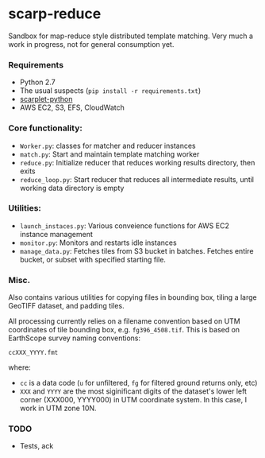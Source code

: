 # scarp-reduce
Sandbox for map-reduce style distributed template matching. Very much a work in progress, not for general consumption yet.

### Requirements
- Python 2.7
- The usual suspects (`pip install -r requirements.txt`)
- [scarplet-python](https://github.com/rmsare/scarplet-python)
- AWS EC2, S3, EFS, CloudWatch

### Core functionality:
- `Worker.py`: classes for matcher and reducer instances
- `match.py`: Start and maintain template matching worker
- `reduce.py`: Initialize reducer that reduces working results directory, then exits
- `reduce_loop.py`: Start reducer that reduces all intermediate results, until working data directory is empty

### Utilities:
- `launch_instaces.py`: Various conveience functions for AWS EC2 instance management
- `monitor.py`: Monitors and restarts idle instances
- `manage_data.py`: Fetches tiles from S3 bucket in batches. Fetches entire bucket, or subset with specified starting file.

### Misc.
Also contains various utilities for copying files in bounding box, tiling a large GeoTIFF dataset, and padding tiles. 

All processing currently relies on a filename convention based on UTM coordinates of tile bounding box, e.g. `fg396_4508.tif`. This is based on EarthScope survey naming conventions:

`ccXXX_YYYY.fmt`

where:  
- `cc` is a data code (`u` for unfiltered, `fg` for filtered ground returns only, etc)
- `XXX` and `YYYY` are the most siginificant digits of the dataset's lower left corner (XXX000, YYYY000) in UTM coordinate system. In this case, I work in UTM zone 10N.

### TODO
- Tests, ack
